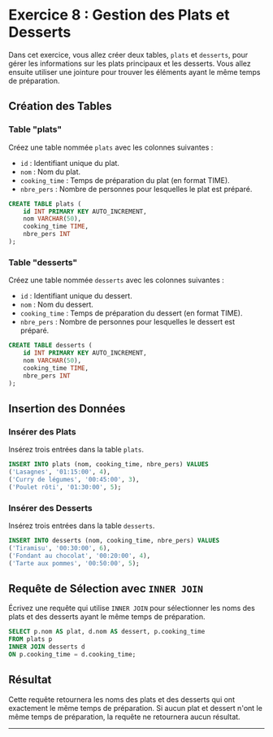 # Exercice 8 : Gestion des Plats et Desserts

Dans cet exercice, vous allez créer deux tables, `plats` et `desserts`, pour gérer les informations sur les plats principaux et les desserts. Vous allez ensuite utiliser une jointure pour trouver les éléments ayant le même temps de préparation.

## Création des Tables

### Table "plats"

Créez une table nommée `plats` avec les colonnes suivantes :

- `id` : Identifiant unique du plat.
- `nom` : Nom du plat.
- `cooking_time` : Temps de préparation du plat (en format TIME).
- `nbre_pers` : Nombre de personnes pour lesquelles le plat est préparé.

```sql
CREATE TABLE plats (
    id INT PRIMARY KEY AUTO_INCREMENT,
    nom VARCHAR(50),
    cooking_time TIME,
    nbre_pers INT
);

```

### Table "desserts"

Créez une table nommée `desserts` avec les colonnes suivantes :

- `id` : Identifiant unique du dessert.
- `nom` : Nom du dessert.
- `cooking_time` : Temps de préparation du dessert (en format TIME).
- `nbre_pers` : Nombre de personnes pour lesquelles le dessert est préparé.

```sql
CREATE TABLE desserts (
    id INT PRIMARY KEY AUTO_INCREMENT,
    nom VARCHAR(50),
    cooking_time TIME,
    nbre_pers INT
);

```

## Insertion des Données

### Insérer des Plats

Insérez trois entrées dans la table `plats`.

```sql
INSERT INTO plats (nom, cooking_time, nbre_pers) VALUES
('Lasagnes', '01:15:00', 4),
('Curry de légumes', '00:45:00', 3),
('Poulet rôti', '01:30:00', 5);

```

### Insérer des Desserts

Insérez trois entrées dans la table `desserts`.

```sql
INSERT INTO desserts (nom, cooking_time, nbre_pers) VALUES
('Tiramisu', '00:30:00', 6),
('Fondant au chocolat', '00:20:00', 4),
('Tarte aux pommes', '00:50:00', 5);

```

## Requête de Sélection avec `INNER JOIN`

Écrivez une requête qui utilise `INNER JOIN` pour sélectionner les noms des plats et des desserts ayant le même temps de préparation.

```sql
SELECT p.nom AS plat, d.nom AS dessert, p.cooking_time
FROM plats p
INNER JOIN desserts d
ON p.cooking_time = d.cooking_time;

```

## Résultat

Cette requête retournera les noms des plats et des desserts qui ont exactement le même temps de préparation. Si aucun plat et dessert n'ont le même temps de préparation, la requête ne retournera aucun résultat.

---